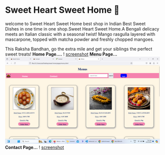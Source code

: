 # Sweet Heart Sweet Home 🧁

welcome to Sweet Heart Sweet Home best shop in Indian Best Sweet Dishes in one time in one shop.Sweet Heart Sweet Home.A Bengali delicacy meets an Italian classic with a seasonal twist!
Mango rasgulla layered with mascarpone, topped with matcha powder and freshly chopped mangoes.

This Raksha Bandhan, go the extra mile and get your siblings the perfect sweet treats!
<b>Home Page....</b>
! [screenshot](./../ssimg/home.png)
<b>Menu Page...</b>
![screenshot](./../ssimg/menu.png)
<b>Contact Page...</b>
! [screenshot](./../ssimg/contact.png)